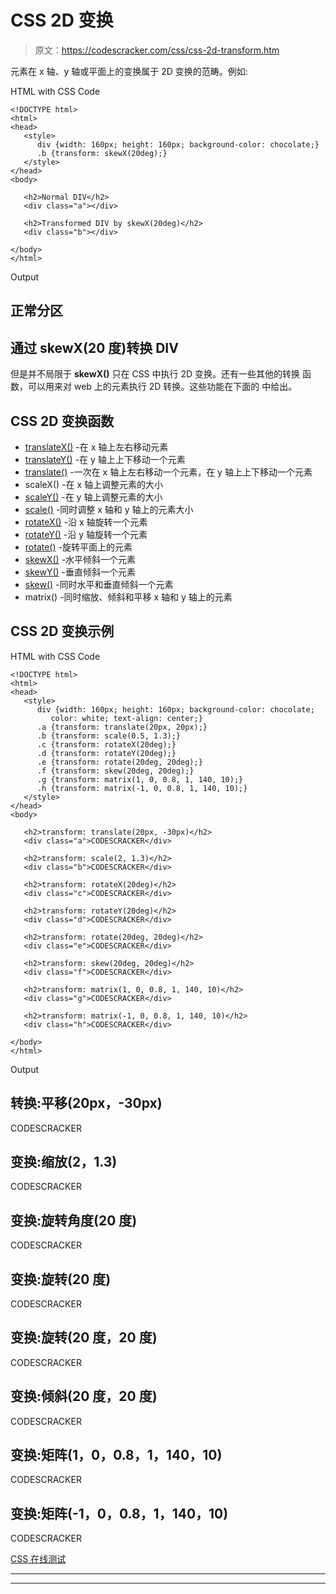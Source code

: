 # CSS 2D 变换

> 原文：<https://codescracker.com/css/css-2d-transform.htm>

元素在 x 轴、y 轴或平面上的变换属于 2D 变换的范畴。例如:

HTML with CSS Code

```
<!DOCTYPE html>
<html>
<head>
   <style>
      div {width: 160px; height: 160px; background-color: chocolate;}
      .b {transform: skewX(20deg);}
   </style>
</head>
<body>

   <h2>Normal DIV</h2>
   <div class="a"></div>

   <h2>Transformed DIV by skewX(20deg)</h2>
   <div class="b"></div>

</body>
</html>
```

Output

## 正常分区

## 通过 skewX(20 度)转换 DIV

但是并不局限于 **skewX()** 只在 CSS 中执行 2D 变换。还有一些其他的转换 函数，可以用来对 web 上的元素执行 2D 转换。这些功能在下面的 中给出。

## CSS 2D 变换函数

*   [translateX()](/css/css-translatex-function.htm) -在 x 轴上左右移动元素
*   [translateY()](/css/css-translatey-function.htm) -在 y 轴上上下移动一个元素
*   [translate()](/css/css-translate-function.htm) -一次在 x 轴上左右移动一个元素，在 y 轴上上下移动一个元素
*   scaleX() -在 x 轴上调整元素的大小
*   [scaleY()](/css/css-scaley-function.htm) -在 y 轴上调整元素的大小
*   [scale()](/css/css-scale-function.htm) -同时调整 x 轴和 y 轴上的元素大小
*   [rotateX()](/css/css-rotatex-function.htm) -沿 x 轴旋转一个元素
*   [rotateY()](/css/css-rotatey-function.htm) -沿 y 轴旋转一个元素
*   [rotate()](/css/css-rotate-function.htm) -旋转平面上的元素
*   [skewX()](/css/css-skewx-function.htm) -水平倾斜一个元素
*   [skewY()](/css/css-skewy-function.htm) -垂直倾斜一个元素
*   [skew()](/css/css-skew-function.htm) -同时水平和垂直倾斜一个元素
*   matrix() -同时缩放、倾斜和平移 x 轴和 y 轴上的元素

## CSS 2D 变换示例

HTML with CSS Code

```
<!DOCTYPE html>
<html>
<head>
   <style>
      div {width: 160px; height: 160px; background-color: chocolate;
         color: white; text-align: center;}
      .a {transform: translate(20px, 20px);}
      .b {transform: scale(0.5, 1.3);}
      .c {transform: rotateX(20deg);}
      .d {transform: rotateY(20deg);}
      .e {transform: rotate(20deg, 20deg);}
      .f {transform: skew(20deg, 20deg);}
      .g {transform: matrix(1, 0, 0.8, 1, 140, 10);}
      .h {transform: matrix(-1, 0, 0.8, 1, 140, 10);}
   </style>
</head>
<body>

   <h2>transform: translate(20px, -30px)</h2>
   <div class="a">CODESCRACKER</div>

   <h2>transform: scale(2, 1.3)</h2>
   <div class="b">CODESCRACKER</div>

   <h2>transform: rotateX(20deg)</h2>
   <div class="c">CODESCRACKER</div>

   <h2>transform: rotateY(20deg)</h2>
   <div class="d">CODESCRACKER</div>

   <h2>transform: rotate(20deg, 20deg)</h2>
   <div class="e">CODESCRACKER</div>

   <h2>transform: skew(20deg, 20deg)</h2>
   <div class="f">CODESCRACKER</div>

   <h2>transform: matrix(1, 0, 0.8, 1, 140, 10)</h2>
   <div class="g">CODESCRACKER</div>

   <h2>transform: matrix(-1, 0, 0.8, 1, 140, 10)</h2>
   <div class="h">CODESCRACKER</div>

</body>
</html>
```

Output

## 转换:平移(20px，-30px)

CODESCRACKER

## 变换:缩放(2，1.3)

CODESCRACKER

## 变换:旋转角度(20 度)

CODESCRACKER

## 变换:旋转(20 度)

CODESCRACKER

## 变换:旋转(20 度，20 度)

CODESCRACKER

## 变换:倾斜(20 度，20 度)

CODESCRACKER

## 变换:矩阵(1，0，0.8，1，140，10)

CODESCRACKER

## 变换:矩阵(-1，0，0.8，1，140，10)

CODESCRACKER

[CSS 在线测试](/exam/showtest.php?subid=5)

* * *

* * *